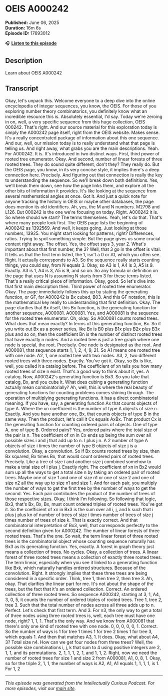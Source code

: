 # OEIS A000242

**Published:** June 06, 2025  
**Duration:** 16m 6s  
**Episode ID:** 17693012

🎧 **[Listen to this episode](https://intellectuallycurious.buzzsprout.com/2529712/episodes/17693012-oeis-a000242)**

## Description

Learn about OEIS A000242

## Transcript

Okay, let's unpack this. Welcome everyone to a deep dive into the online encyclopedia of integer sequences, you know, the OEIS. For those of you exploring number theory combinatorics, you definitely know what an incredible resource this is. Absolutely essential, I'd say. Today we're zeroing in on, well, a very specific sequence from this huge collection, OEIS 000242. That's right. And our source material for this exploration today is simply the A000242 page itself, right from the OEIS website. Makes sense. It's a really concentrated package of information about this one sequence. And our, well, our mission today is to really understand what that page is telling us. And right away, what grabs you are the main descriptions. Yeah. For A000242. It is. It's introduced in two distinct ways. First, third power of rooted tree enumerator. Okay. And second, number of linear forests of three rooted trees. They do sound quite different, don't they? They really do. But the OEIS page, you know, in its very concise style, it implies there's a deep connection here. Precisely. And figuring out that connection is really the key to understanding the sequence. So we'll break down both definitions. Yes, we'll break them down, see how the page links them, and explore all the other bits of information it provides. It's like looking at the sequence from several mathematical angles at once. Got it. And just a quick note for anyone tracking the history in OEIS or maybe other databases, the page does mention its old identifiers. Ah, yes, the M and N numbers. M2798 and L126. But 000242 is the one we're focusing on today. Right. A000242 it is. So where should we start? The terms themselves. Yeah, let's do that. That's where many people look first. The OEIS page lists the beginning of A000242 as 1392569. And well, it keeps going. Just looking at those numbers, 13925. You might start looking for patterns, right? Differences, ratios. Trying to spot something simple. But the page gives us some crucial context right away. The offset. Yes, the offset says 3, year 2. What's important about that first number, the 3? Well, that 3 go in the offset is vital. It tells us that the first term listed, the 1, isn't a 0 or A1, which you often see. Right. It actually corresponds to A3. So the sequence really starts counting things, you could say, from N equals 3. Okay, so A3 is 1, A4 is 3, A5 is 9. Exactly. A3 is 1, A4 is 3, A5 is 9, and so on. So any formula or definition on the page that uses N is assuming N starts from 3 for these terms listed. That's a really critical piece of information. Okay, good. So let's dive into that first main description then. Third power of rooted tree enumerator. Okay. The page immediately follows this up by stating the generating function, or GF, for A000242 is Bx cubed, B03. And this GF notation, this is the mathematical key really to understanding that first definition. Okay. The page clarifies that Bx itself, this Bx function, is the generating function for another sequence, A000081. A000081. Yes, and A000081 is the sequence for the rooted tree enumerator. Oh, okay. So A000081 counts rooted trees. What does that mean exactly? In terms of this generating function, Bx. So if you write out Bx as a power series, like Bx is B0 plus B1x plus B2x plus B3x plus and so on, then the coefficient Bn is the number of distinct rooted trees that have exactly n nodes. And a rooted tree is just a tree graph where one node is special, the root. Precisely. One node is designated as the root. And A000081, that sequence starts 1, 1, 2, 4, 9, 21. So A1 means one rooted tree with one node. A2, 1, one rooted tree with two nodes. A3, 2, two different rooted trees with three nodes. Exactly. You've got it. Okay, so Bx is like, well, you called it a catalog before. The coefficient of xn tells you how many rooted trees of size n exist. That's a good way to think about it, yes. A catalog. Now, A000242's generating function is Bx3. So you take that catalog, Bx, and you cube it. What does cubing a generating function actually mean combinatorially? Ah, well, this is where the real beauty of generating functions for counting problems comes shining through. The operation of multiplying generating functions. It has a direct combinatorial meaning. If you have, say, a generating function Ax that counts objects of type A. Where the xn coefficient is the number of type A objects of size n. Exactly. And you have another one, Bx, that counts objects of type B in the same way. Then the product, let's call it Cx equals AxBx. That product Cx is the generating function for counting ordered pairs of objects. One of type A, one of type B. Ordered pairs? Yes, ordered pairs where the total size of the pair is n. The coefficient of xn in Cx ends up being the sum over all possible sizes i and j that add up to n. I plus j n. A 2 number of type A objects of size i times the number of type B objects of size j is a convolution. Okay, a convolution. So if Bx counts rooted trees by size, then Bx squared, Bx times Bx, that would count ordered pairs of rooted trees. Precisely. Like a tree of size i and another size j combined somehow to make a total size of i plus j. Exactly right. The coefficient of xn in Bx2 would sum up all the ways to get a total size n by taking an ordered pair of rooted trees. Maybe one of size 1 and one of size n1 or one of size 2 and one of size n2 all the way up to size n1 and size 1. And for each pair, you multiply the number of ways to get the first tree by the number of ways to get the second. Yes. Each pair contributes the product of the number of trees of those respective sizes. Okay, I think I'm following. So following that logic, Bx3, that's Bx, Bx, Bx, must count ordered triples of rooted trees. You've got it. So the coefficient of xn in Bx3 is the sum over all i, j, and k such that i plus j plus kn of number of trees of size i times number of trees of size j times number of trees of size k. That is exactly correct. And that combinatorial interpretation of Bx3, well, that corresponds perfectly to the second definition given for A000242. The number of linear forests of three rooted trees. That's the one. So wait, the term linear forest of three rooted trees is the combinatorial object whose counting sequence naturally has Bx3 as its generating function. Yes, exactly. A forest in graph theory just means a collection of trees. No cycles. Okay, a collection of trees. A linear forest of three rooted trees means a collection of exactly three rooted trees. The term linear, especially when you see it linked to a generating function like Bxk, which naturally handles ordered structures. Because of the convolution. Right. It strongly implies that these three trees are being considered in a specific order. Think, tree 1, then tree 2, then tree 3. Ah, okay. That clarifies the linear part for me. It's not about the shape of the trees, but the fact that it's an ordered collection. Correct. An ordered collection of three rooted trees. So sequence A000242, starting at 3, 1, A4, 3, 0, 5, it counts the number of ordered triples of rooted trees. Tree 1, tree 2, tree 3. Such that the total number of nodes across all three adds up to n. Perfect. Let's check that first term. And 3. For n3, the only way to get a total of three nodes using three rooted trees is, well, each tree must have one node, right? 1, 1, 1. That's the only way. And we know from A000081 that there's only one kind of rooted tree with one node. 0, 0, 0, 0, 0, 1. Correct. So the number of ways is 1 for tree 1 times 1 for tree 2 times 1 for tree 3, which equals 1. And then that matches A3, 1. It does. Okay, what about A4, 3? Total size n4. How can we get four nodes from three trees? Well, the possible size combinations i, j, k that sum to 4 using positive integers are 2, 1, 1, and its permutations. 2, 1, 1, 1, 2, 1, and 1, 1, 2. Right, now we need the number of rooted trees for size 1 and size 2 from A000081, A1, 0, 8, 1. Okay, so for the triple 2, 1, 1, the number of ways is A2, A1, A1 equals 1, 1, 1, 1, is 1. For 1, 2

---
*This episode was generated from the Intellectually Curious Podcast. For more episodes, visit our [main site](https://intellectuallycurious.buzzsprout.com).*
